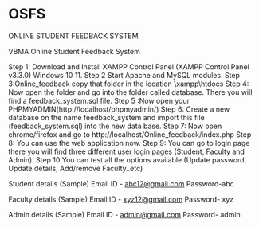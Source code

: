 # OSFS
ONLINE STUDENT FEEDBACK SYSTEM

VBMA Online Student Feedback System

Step 1: Download and Install XAMPP Control Panel
(XAMPP Control Panel v3.3.0)
Windows 10 11.
Step 2 Start Apache and MySQL modules.
Step 3:Online_feedback copy that folder in the location \xampp\htdocs
Step 4: Now open the folder and go into the folder called database. There you will find a feedback_system.sql file.
Step 5 :Now open your PHPMYADMIN(http://localhost/phpmyadmin/)
Step 6: Create a new database on the name feedback_system and import this file (feedback_system.sql) into the new data base.
Step 7: Now open chrome/firefox and go to http://localhost/Online_feedback/index.php 
Step 8: You can use the web application now.
Step 9: You can go to login page there you will find three different user login pages (Student, Faculty and Admin).
 Step 10 You can test all the options available (Update password, Update details, Add/remove Faculty..etc)

Student details (Sample)
Email ID - abc12@gmail.com
Password-abc

Faculty details (Sample)
Email ID  - xyz12@gmail.com
Password- xyz

Admin details (Sample)
Email ID - admin@gmail.com
Password- admin
